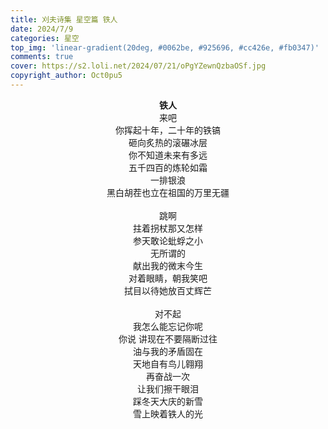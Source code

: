 ```yaml
---
title: 刈夫诗集 星空篇 铁人
date: 2024/7/9
categories: 星空
top_img: 'linear-gradient(20deg, #0062be, #925696, #cc426e, #fb0347)'
comments: true
cover: https://s2.loli.net/2024/07/21/oPgYZewnQzbaOSf.jpg
copyright_author: Oct0pu5
---
```


<center>
<b>铁人</b><br>
来吧<br>
你挥起十年，二十年的铁镐<br>
砸向炙热的滚碾冰层<br>
你不知道未来有多远<br>
五千四百的炼轮如霜<br>
一排银浪<br>
黑白胡茬也立在祖国的万里无疆<br>
<br>
跳啊<br>
拄着拐杖那又怎样<br>
参天敢论蚍蜉之小<br>
无所谓的<br>
献出我的微末今生<br>
对着眼睛，朝我笑吧<br>
拭目以待她放百丈辉芒<br>
<br>
对不起<br>
我怎么能忘记你呢<br>
你说 讲现在不要隔断过往<br>
油与我的矛盾固在<br>
天地自有鸟儿翱翔<br>
再奋战一次<br>
让我们擦干眼泪<br>
踩冬天大庆的新雪<br>
雪上映着铁人的光<br>
</center>